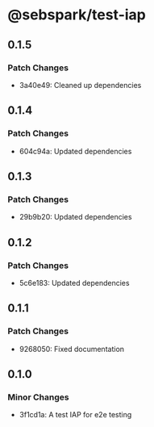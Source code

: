 # @sebspark/test-iap

## 0.1.5

### Patch Changes

- 3a40e49: Cleaned up dependencies

## 0.1.4

### Patch Changes

- 604c94a: Updated dependencies

## 0.1.3

### Patch Changes

- 29b9b20: Updated dependencies

## 0.1.2

### Patch Changes

- 5c6e183: Updated dependencies

## 0.1.1

### Patch Changes

- 9268050: Fixed documentation

## 0.1.0

### Minor Changes

- 3f1cd1a: A test IAP for e2e testing
